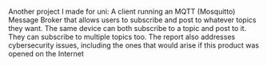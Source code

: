 Another project I made for uni: A client running an MQTT (Mosquitto) Message Broker that allows users to subscribe and post to whatever topics they want. The same device can both subscribe to a topic and post to it. They can subscribe to multiple topics too. The report also addresses cybersecurity issues, including the ones that would arise if this product was opened on the Internet